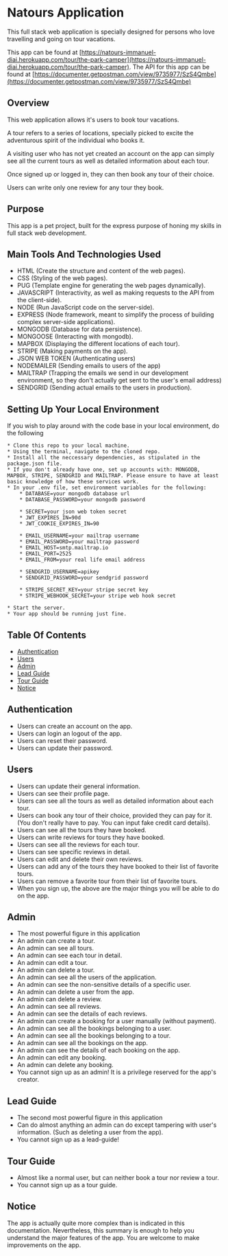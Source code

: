 # Natours Application

This full stack web application is specially designed for persons who love travelling and going on tour vacations.

This app can be found at [https://natours-immanuel-diai.herokuapp.com/tour/the-park-camper](https://natours-immanuel-diai.herokuapp.com/tour/the-park-camper).
The API for this app can be found at [https://documenter.getpostman.com/view/9735977/SzS4Qmbe](https://documenter.getpostman.com/view/9735977/SzS4Qmbe)

## Overview
This web application allows it's users to book tour vacations.

A tour refers to a series of locations, specially picked to excite the adventurous spirit of the individual who books it.

A visiting user who has not yet created an account on the app can simply see all the current tours as well as detailed information about each tour.

Once signed up or logged in, they can then book any tour of their choice.

Users can write only one review for any tour they book.

## Purpose
This app is a pet project, built for the express purpose of honing my skills in full stack web development.

## Main Tools And Technologies Used
* HTML (Create the structure and content of the web pages).
* CSS (Styling of the web pages).
* PUG (Template engine for generating the web pages dynamically).
* JAVASCRIPT (Interactivity, as well as making requests to the API from the client-side).
* NODE (Run JavaScript code on the server-side).
* EXPRESS (Node framework, meant to simplify the process of building complex server-side applications).
* MONGODB (Database for data persistence).
* MONGOOSE (Interacting with mongodb).
* MAPBOX (Displaying the different locations of each tour).
* STRIPE (Making payments on the app).
* JSON WEB TOKEN (Authenticating users)
* NODEMAILER (Sending emails to users of the app)
* MAILTRAP (Trapping the emails we send in our development environment, so they don't actually get sent to the user's email address)
* SENDGRID (Sending actual emails to the users in production).

## Setting Up Your Local Environment
If you wish to play around with the code base in your local environment, do the following
```
* Clone this repo to your local machine.
* Using the terminal, navigate to the cloned repo.
* Install all the neccessary dependencies, as stipulated in the package.json file.
* If you don't already have one, set up accounts with: MONGODB, MAPBOX, STRIPE, SENDGRID and MAILTRAP. Please ensure to have at least basic knowledge of how these services work.
* In your .env file, set environment variables for the following:
    * DATABASE=your mongodb database url
    * DATABASE_PASSWORD=your mongodb password

    * SECRET=your json web token secret
    * JWT_EXPIRES_IN=90d
    * JWT_COOKIE_EXPIRES_IN=90

    * EMAIL_USERNAME=your mailtrap username
    * EMAIL_PASSWORD=your mailtrap password
    * EMAIL_HOST=smtp.mailtrap.io
    * EMAIL_PORT=2525
    * EMAIL_FROM=your real life email address

    * SENDGRID_USERNAME=apikey
    * SENDGRID_PASSWORD=your sendgrid password

    * STRIPE_SECRET_KEY=your stripe secret key
    * STRIPE_WEBHOOK_SECRET=your stripe web hook secret

* Start the server.
* Your app should be running just fine.
```

## Table Of Contents
- [Authentication](#authentication)
- [Users](#users)
- [Admin](#admin)
- [Lead Guide](#lead-guide)
- [Tour Guide](#tour-guide)
- [Notice](#notice)

## Authentication
* Users can create an account on the app.
* Users can login an logout of the app.
* Users can reset their password.
* Users can update their password.

## Users
* Users can update their general information.
* Users can see their profile page.
* Users can see all the tours as well as detailed information about each tour.
* Users can book any tour of their choice, provided they can pay for it. (You don't really have to pay. You can input fake credit card details).
* Users can see all the tours they have booked.
* Users can write reviews for tours they have booked.
* Users can see all the reviews for each tour.
* Users can see specific reviews in detail.
* Users can edit and delete their own reviews.
* Users can add any of the tours they have booked to their list of favorite tours.
* Users can remove a favorite tour from their list of favorite tours.
* When you sign up, the above are the major things you will be able to do on the app.

## Admin
* The most powerful figure in this application
* An admin can create a tour.
* An admin can see all tours.
* An admin can see each tour in detail.
* An admin can edit a tour.
* An admin can delete a tour.
* An admin can see all the users of the application.
* An admin can see the non-sensitive details of a specific user.
* An admin can delete a user from the app.
* An admin can delete a review.
* An admin can see all reviews.
* An admin can see the details of each reviews.
* An admin can create a booking for a user manually (without payment).
* An admin can see all the bookings belonging to a user.
* An admin can see all the bookings belonging to a tour.
* An admin can see all the bookings on the app.
* An admin can see the details of each booking on the app.
* An admin can edit any booking.
* An admin can delete any booking.
* You cannot sign up as an admin! It is a privilege reserved for the app's creator.

## Lead Guide
* The second most powerful figure in this application
* Can do almost anything an admin can do except tampering with user's information. (Such as deleting a user from the app).
* You cannot sign up as a lead-guide!

## Tour Guide
* Almost like a normal user, but can neither book a tour nor review a tour.
* You cannot sign up as a tour guide.

## Notice
The app is actually quite more complex than is indicated in this documentation.
Nevertheless, this summary is enough to help you understand the major features of the app.
You are welcome to make improvements on the app.